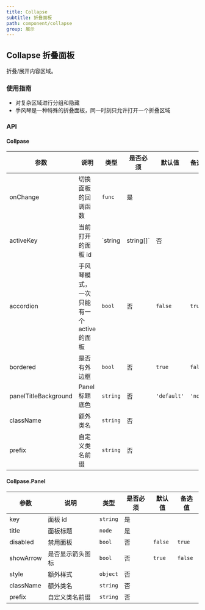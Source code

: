 ```yaml
---
title: Collapse
subtitle: 折叠面板
path: component/collapse
group: 展示
---
```


## Collapse 折叠面板

折叠/展开内容区域。

### 使用指南

- 对复杂区域进行分组和隐藏
- 手风琴是一种特殊的折叠面板，同一时刻只允许打开一个折叠区域

### API

#### Collpase

| 参数                 | 说明                                     | 类型                | 是否必须 | 默认值      | 备选值   |
| -------------------- | ---------------------------------------- | ------------------- | -------- | ----------- | -------- |
| onChange             | 切换面板的回调函数                       | `func`              | 是       |             |          |
| activeKey            | 当前打开的面板 id                        | `string | string[]` | 否       |             |          |
| accordion            | 手风琴模式，一次只能有一个 active 的面板 | `bool`              | 否       | `false`     | `true`   |
| bordered             | 是否有外边框                             | `bool`              | 否       | `true`      | `false`  |
| panelTitleBackground | Panel 标题底色                           | `string`            | 否       | `'default'` | `'none'` |
| className            | 额外类名                                 | `string`            | 否       |             |          |
| prefix               | 自定义类名前缀                           | `string`            | 否       |             |          |

#### Collpase.Panel

| 参数      | 说明             | 类型     | 是否必须 | 默认值  | 备选值  |
| --------- | ---------------- | -------- | -------- | ------- | ------- |
| key       | 面板 id          | `string` | 是       |         |         |
| title     | 面板标题         | `node`   | 是       |         |         |
| disabled  | 禁用面板         | `bool`   | 否       | `false` | `true`  |
| showArrow | 是否显示箭头图标 | `bool`   | 否       | `true`  | `false` |
| style     | 额外样式         | `object` | 否       |         |         |
| className | 额外类名         | `string` | 否       |         |         |
| prefix    | 自定义类名前缀   | `string` | 否       |         |         |
